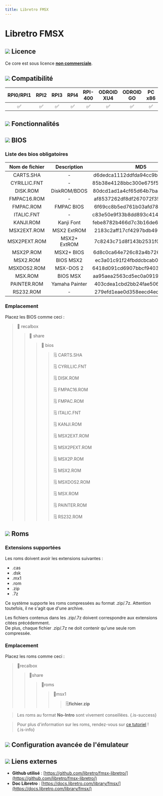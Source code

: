 ```yaml
---
title: Libretro FMSX
---
```


# Libretro FMSX



## ![](/migration-images/emulateurs/ordinosaures/msx-1/gerald-g-parchment-background-or-border-5.svg) Licence

Ce core est sous licence [**non commerciale**](https://github.com/libretro/fmsx-libretro/blob/master/LICENSE).

## ![](/migration-images/emulateurs/ordinosaures/msx-1/compatibility.png) Compatibilité

| RPI0/RPI1 | RPI2 | RPI3 | RPI4 | RPI-400 | ODROID XU4 | ODROID GO | PC x86 | PC X86\_64 |
| :---: | :---: | :---: | :---: | :---: | :---: | :---: | :---: | :---: |
| ✅ | ✅ | ✅ | ✅ | ✅ | ✅ | ✅ | ✅ | ✅ |

## ![](/migration-images/emulateurs/ordinosaures/msx-1/cogwheel-145804_640.png) Fonctionnalités



## ![](/migration-images/emulateurs/ordinosaures/msx-1/tqfp32.svg) BIOS

### Liste des bios obligatoires

| **Nom de fichier** | Description | MD5 | Fourni |
| :---: | :---: | :---: | :---: |
| CARTS.SHA | - | d6dedca1112ddfda94cc9b2e426b818b | ✅ |
| CYRILLIC.FNT | - | 85b38e4128bbc300e675f55b278683a8 | ✅ |
| DISK.ROM | DiskROM/BDOS | 80dcd1ad1a4cf65d64b7ba10504e8190 | ✅ |
| FMPAC16.ROM | - | af8537262df8df267072f359399a7635 | ✅ |
| FMPAC.ROM | FMPAC BIOS | 6f69cc8b5ed761b03afd78000dfb0e19 | ✅ |
| ITALIC.FNT | - | c83e50e9f33b8dd893c414691822740d | ✅ |
| KANJI.ROM | Kanji Font | febe8782b466d7c3b16de6d104826b34 | ✅ |
| MSX2EXT.ROM | MSX2 ExtROM | 2183c2aff17cf4297bdb496de78c2e8a | ✅ |
| MSX2PEXT.ROM | MSX2+ ExtROM | 7c8243c71d8f143b2531f01afa6a05dc | ✅ |
| MSX2P.ROM | MSX2+ BIOS | 6d8c0ca64e726c82a4b726e9b01cdf1e | ✅ |
| MSX2.ROM | BIOS MSX2 | ec3a01c91f24fbddcbcab0ad301bc9ef | ✅ |
| MSXDOS2.ROM | MSX-DOS 2 | 6418d091cd6907bbcf940324339e43bb | ✅ |
| MSX.ROM | BIOS MSX | aa95aea2563cd5ec0a0919b44cc17d47 | ✅ |
| PAINTER.ROM | Yamaha Painter | 403cdea1cbd2bb24fae506941f8f655e | ✅ |
| RS232.ROM | - | 279efd1eae0d358eecd4edc7d9adedf3 | ✅ |

### Emplacement

Placez les BIOS comme ceci :

> 📁 recalbox
>
> > 📁 share
> >
> > > 📁 bios
> > >
> > > > 🗒 CARTS.SHA
> > > >
> > > > 🗒 CYRILLIC.FNT
> > > >
> > > > 🗒 DISK.ROM
> > > >
> > > > 🗒 FMPAC16.ROM
> > > >
> > > > 🗒 FMPAC.ROM
> > > >
> > > > 🗒 ITALIC.FNT
> > > >
> > > > 🗒 KANJI.ROM
> > > >
> > > > 🗒 MSX2EXT.ROM
> > > >
> > > > 🗒 MSX2PEXT.ROM
> > > >
> > > > 🗒 MSX2P.ROM
> > > >
> > > > 🗒 MSX2.ROM
> > > >
> > > > 🗒 MSXDOS2.ROM
> > > >
> > > > 🗒 MSX.ROM
> > > >
> > > > 🗒 PAINTER.ROM
> > > >
> > > > 🗒 RS232.ROM

## ![](/migration-images/emulateurs/ordinosaures/msx-1/rom-30098_640.png) Roms

### **Extensions supportées**

Les roms doivent avoir les extensions suivantes :

* .cas
* .dsk
* .mx1
* .rom
* .zip
* .7z

Ce système supporte les roms compressées au format .zip/.7z. Attention toutefois, il ne s'agit que d'une archive.

Les fichiers contenus dans les .zip/.7z doivent correspondre aux extensions citées précédemment.  
De plus, chaque fichier .zip/.7z ne doit contenir qu'une seule rom compressée.

### **Emplacement**

Placez les roms comme ceci : 

> 📁recalbox
>
> > 📁share
> >
> > > 📁roms
> > >
> > > > 📁msx1
> > > >
> > > > > 🗒**fichier.zip**


>Les roms au format **No-Intro** sont vivement conseillées.
{.is-success}


>Pour plus d'information sur les roms, rendez-vous sur [ce tutoriel](/fr/tutoriels/jeux/generalite/les-roms-et-les-isos) !
{.is-info}

## ![](/migration-images/emulateurs/ordinosaures/msx-1/hammer-28636_640.png) Configuration avancée de l'émulateur



## ![](/migration-images/emulateurs/ordinosaures/msx-1/kisspng-web-development-world-wide-web-computer-icons-webs-world-wide-web-icon-png-5ab05c24477216.4540070115215073642927.png) Liens externes

* **Github utilisé** : [https://github.com/libretro/fmsx-libretro/](https://github.com/libretro/fmsx-libretro/)
* **Doc Libretro** : [https://docs.libretro.com/library/fmsx/](https://docs.libretro.com/library/fmsx/)

